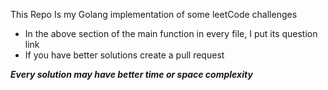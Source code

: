 This Repo Is my Golang implementation of some leetCode challenges

-  In the above section of the main function in every file, I put its question link
-  If you have better solutions create a pull request

***Every solution may have better time or space complexity***
